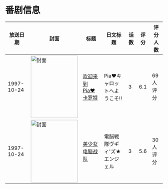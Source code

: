 # 番剧信息

|放送日期|封面|标题|日文标题|话数|评分|评分人数|
|---|---|---|---|---|---|---|
|1997-10-24|<img src="https://bangumi.tv/img/no_icon_subject.png" alt="封面" style="width:150px;height:200px;object-fit:cover;">|[欢迎来到Pia♥卡罗特](https://bangumi.tv/subject/69425)|Pia♥キャロットへようこそ!!|3|6.1|69人评分|
|1997-10-24|<img src="https://lain.bgm.tv/pic/cover/c/39/b8/82780_a9e94.jpg" alt="封面" style="width:150px;height:200px;object-fit:cover;">|[美少女电脑战队](https://bangumi.tv/subject/82780)|電脳戦隊ヴギィ'ズ★エンジェル|3|5.6|30人评分|
